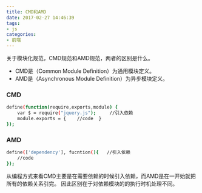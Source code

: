 ```yaml
---
title: CMD和AMD
date: 2017-02-27 14:46:39
tags:
- js
categories:
- 前端
---
```


关于模块化规范，CMD规范和AMD规范，两者的区别是什么。
* CMD是（Common Module Definition）为通用模块定义。
* AMD是（Asynchronous Module Definition）为异步模块定义。
### CMD
```bash
define(function(require,exports,module) {  
    var $ = require("jquery.js");     //引入依赖  
    module.exports = {    //code  }
});
```

### AMD
```bash
define(['dependency'], fucntion(){   //引入依赖    
    //code                 
});
```
从编程方式来看CMD主要是在需要依赖的时候引入依赖，而AMD是在一开始就把所有的依赖关系引完。
因此区别在于对依赖模块的的执行时机处理不同。
